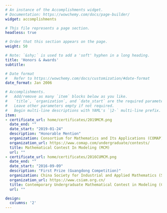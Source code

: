 ```yaml
---
# An instance of the Accomplishments widget.
# Documentation: https://wowchemy.com/docs/page-builder/
widget: accomplishments

# This file represents a page section.
headless: true

# Order that this section appears on the page.
weight: 50

# Note: `&shy;` is used to add a 'soft' hyphen in a long heading.
title: 'Honors & Awards'
subtitle:

# Date format
#   Refer to https://wowchemy.com/docs/customization/#date-format
date_format: Jan 2006

# Accomplishments.
#   Add/remove as many `item` blocks below as you like.
#   `title`, `organization`, and `date_start` are the required parameters.
#   Leave other parameters empty if not required.
#   Begin multi-line descriptions with YAML's `|2-` multi-line prefix.
item:
- certificate_url: home/certificates/2019MCM.png
  date_end: ""
  date_start: "2019-01-24"
  description: "Honorable Mention"
  organization: Consortium for Mathematics and Its Applications (COMAP)
  organization_url: https://www.comap.com/undergraduate/contests/
  title: Mathematical Contest In Modeling (MCM)
  url: ""
- certificate_url: home/certificates/2016CUMCM.png
  date_end: ""
  date_start: "2016-09-09"
  description: "First Prize (Guangdong Competition)"
  organization: China Society for Industrial and Applied Mathematics (SCIAM)
  organization_url: https://www.csiam.org.cn/
  title: Contemporary Undergraduate Mathematical Contest in Modeling (CUMCM)
  url: ""

design:
  columns: '2' 
---
```

